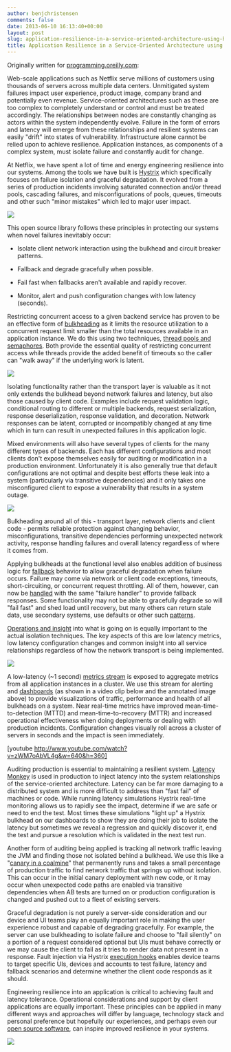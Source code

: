 ```yaml
---
author: benjchristensen
comments: false
date: 2013-06-10 16:13:40+00:00
layout: post
slug: application-resilience-in-a-service-oriented-architecture-using-hystrix
title: Application Resilience in a Service-Oriented Architecture using Hystrix
---
```


Originally written for [programming.oreilly.com](http://programming.oreilly.com/2013/06/application-resilience-in-a-service-oriented-architecture.html):







Web-scale applications such as Netflix serve millions of customers using thousands of servers across multiple data centers. Unmitigated system failures impact user experience, product image, company brand and potentially even revenue. Service-oriented architectures such as these are too complex to completely understand or control and must be treated accordingly. The relationships between nodes are constantly changing as actors within the system independently evolve. Failure in the form of errors and latency will emerge from these relationships and resilient systems can easily "drift" into states of vulnerability. Infrastructure alone cannot be relied upon to achieve resilience. Application instances, as components of a complex system, must isolate failure and constantly audit for change.







At Netflix, we have spent a lot of time and energy engineering resilience into our systems. Among the tools we have built is [Hystrix](https://github.com/Netflix/Hystrix/wiki) which specifically focuses on failure isolation and graceful degradation. It evolved from a series of production incidents involving saturated connection and/or thread pools, cascading failures, and misconfigurations of pools, queues, timeouts and other such "minor mistakes" which led to major user impact.




![](images/blocked-requests-640.png)




This open source library follows these principles in protecting our systems when novel failures inevitably occur:








  * Isolate client network interaction using the bulkhead and circuit breaker patterns.


  * Fallback and degrade gracefully when possible.


  * Fail fast when fallbacks aren't available and rapidly recover.


  * Monitor, alert and push configuration changes with low latency (seconds).






Restricting concurrent access to a given backend service has proven to be an effective form of [bulkheading](http://www.infoq.com/interviews/Building-Resilient-Systems-Michael-Nygard) as it limits the resource utilization to a concurrent request limit smaller than the total resources available in an application instance. We do this using two techniques, [thread pools and semaphores](https://github.com/Netflix/Hystrix/wiki/How-it-Works#wiki-Isolation). Both provide the essential quality of restricting concurrent access while threads provide the added benefit of timeouts so the caller can "walk away" if the underlying work is latent.





![](images/failing-dependency-640.png)




Isolating functionality rather than the transport layer is valuable as it not only extends the bulkhead beyond network failures and latency, but also those caused by client code. Examples include request validation logic, conditional routing to different or multiple backends, request serialization, response deserialization, response validation, and decoration. Network responses can be latent, corrupted or incompatibly changed at any time which in turn can result in unexpected failures in this application logic.







Mixed environments will also have several types of clients for the many different types of backends. Each has different configurations and most clients don't expose themselves easily for auditing or modification in a production environment. Unfortunately it is also generally true that default configurations are not optimal and despite best efforts these leak into a system (particularly via transitive dependencies) and it only takes one misconfigured client to expose a vulnerability that results in a system outage.




![](images/failing-dependency-box-640.png)




Bulkheading around all of this - transport layer, network clients and client code - permits reliable protection against changing behavior, misconfigurations, transitive dependencies performing unexpected network activity, response handling failures and overall latency regardless of where it comes from.







Applying bulkheads at the functional level also enables addition of business logic for [fallback](https://github.com/Netflix/Hystrix/wiki/How-To-Use#wiki-Fallback) behavior to allow graceful degradation when failure occurs. Failure may come via network or client code exceptions, timeouts, short-circuiting, or concurrent request throttling.  All of them, however, can now be [handled](https://github.com/Netflix/Hystrix/wiki/How-it-Works#wiki-Flow) with the same "failure handler" to provide fallback responses. Some functionality may not be able to gracefully degrade so will "fail fast" and shed load until recovery, but many others can return stale data, use secondary systems, use defaults or other such [patterns](https://github.com/Netflix/Hystrix/wiki/How-To-Use#wiki-Common-Patterns).







[Operations and insight](https://github.com/Netflix/Hystrix/wiki/Operations) into what is going on is equally important to the actual isolation techniques. The key aspects of this are low latency metrics, low latency configuration changes and common insight into all service relationships regardless of how the network transport is being implemented.




![](images/dashboard-annoted-circuit-640.png)




A low-latency (~1 second) [metrics stream](https://github.com/Netflix/Turbine) is exposed to aggregate metrics from all application instances in a cluster. We use this stream for alerting and [dashboards](https://github.com/Netflix/Hystrix/wiki/Dashboard) (as shown in a video clip below and the annotated image above) to provide visualizations of traffic, performance and health of all bulkheads on a system. Near real-time metrics have improved mean-time-to-detection (MTTD) and mean-time-to-recovery (MTTR) and increased operational effectiveness when doing deployments or dealing with production incidents. Configuration changes visually roll across a cluster of servers in seconds and the impact is seen immediately.




[youtube http://www.youtube.com/watch?v=zWM7oAbVL4g&w=640&h=360]




Auditing production is essential to maintaining a resilient system. [Latency Monkey](http://techblog.netflix.com/2011/07/netflix-simian-army.html) is used in production to inject latency into the system relationships of the service-oriented architecture. Latency can be far more damaging to a distributed system and is more difficult to address than "fast fail" of machines or code. While running latency simulations Hystrix real-time monitoring allows us to rapidly see the impact, determine if we are safe or need to end the test. Most times these simulations "light up" a Hystrix bulkhead on our dashboards to show they are doing their job to isolate the latency but sometimes we reveal a regression and quickly discover it, end the test and pursue a resolution which is validated in the next test run.







Another form of auditing being applied is tracking all network traffic leaving the JVM and finding those not isolated behind a bulkhead. We use this like a "[canary in a coalmine](https://github.com/Netflix/Hystrix/tree/master/hystrix-contrib/hystrix-network-auditor-agent)" that permanently runs and takes a small percentage of production traffic to find network traffic that springs up without isolation. This can occur in the initial canary deployment with new code, or it may occur when unexpected code paths are enabled via transitive dependencies when AB tests are turned on or production configuration is changed and pushed out to a fleet of existing servers.







Graceful degradation is not purely a server-side consideration and our device and UI teams play an equally important role in making the user experience robust and capable of degrading gracefully. For example, the server can use bulkheading to isolate failure and choose to "fail silently" on a portion of a request considered optional but UIs must behave correctly or we may cause the client to fail as it tries to render data not present in a response. Fault injection via Hystrix [execution hooks](http://netflix.github.io/Hystrix/javadoc/com/netflix/hystrix/strategy/executionhook/HystrixCommandExecutionHook.html) enables device teams to target specific UIs, devices and accounts to test failure, latency and fallback scenarios and determine whether the client code responds as it should. 







Engineering resilience into an application is critical to achieving fault and latency tolerance. Operational considerations and support by client applications are equally important. These principles can be applied in many different ways and approaches will differ by language, technology stack and personal preference but hopefully our experiences, and perhaps even our [open source software](http://netflix.github.io), can inspire improved resilience in your systems.




![](images/hystrix-logo-tagline-640.png)


